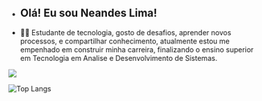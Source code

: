 - ## Olá! Eu sou Neandes Lima!
- 👩‍💻 Estudante de tecnologia, gosto de desafios, aprender novos processos, e compartilhar conhecimento, atualmente estou me empenhado em construir minha carreira, finalizando o ensino superior em Tecnologia em Analise e Desenvolvimento de Sistemas.

<picture>
  <source
    srcset="https://github-readme-stats.vercel.app/api?username=neandeslimma&show_icons=true&theme=radical"
    media="(prefers-color-scheme: dark)"
  />
  <source
    srcset="https://github-readme-stats.vercel.app/api?username=neandeslimma&show_icons=true&theme=radical"
    media="(prefers-color-scheme: light), (prefers-color-scheme: no-preference)"
  />
  <img src="https://github-readme-stats.vercel.app/api?username=neandeslimma&show_icons=true" />
</picture>

![Top Langs](https://github-readme-stats.vercel.app/api/top-langs/?username=neandeslimma&size_weight=0.5&count_weight=0.5&theme=radical)

